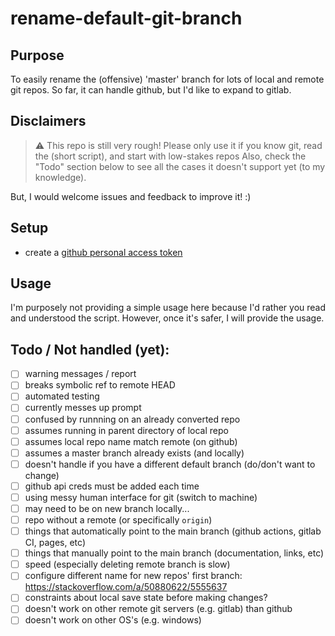 # rename-default-git-branch
## Purpose
To easily rename the (offensive) 'master' branch for lots of local and remote git repos.
So far, it can handle github, but I'd like to expand to gitlab.

## Disclaimers
> :warning: This repo is still very rough!
Please only use it if you know git, read the (short script), and start with low-stakes repos
Also, check the "Todo" section below to see all the cases it doesn't support yet (to my knowledge).

But, I would welcome issues and feedback to improve it! :)

## Setup
- create a [github personal access token]

## Usage
I'm purposely not providing a simple usage here because I'd rather you read and understood the script.
However, once it's safer, I will provide the usage.

## Todo / Not handled (yet):
- [ ] warning messages / report
- [ ] breaks symbolic ref to remote HEAD
- [ ] automated testing
- [ ] currently messes up prompt
- [ ] confused by runnning on an already converted repo
- [ ] assumes running in parent directory of local repo
- [ ] assumes local repo name match remote (on github)
- [ ] assumes a master branch already exists (and locally)
- [ ] doesn't handle if you have a different default branch (do/don't want to change)
- [ ] github api creds must be added each time
- [ ] using messy human interface for git (switch to machine)
- [ ] may need to be on new branch locally...
- [ ] repo without a remote (or specifically `origin`)
- [ ] things that automatically point to the main branch (github actions, gitlab CI, pages, etc)
- [ ] things that manually point to the main branch (documentation, links, etc)
- [ ] speed (especially deleting remote branch is slow)
- [ ] configure different name for new repos' first branch: https://stackoverflow.com/a/50880622/5555637
- [ ] constraints about local save state before making changes?
- [ ] doesn't work on other remote git servers (e.g. gitlab) than github
- [ ] doesn't work on other OS's (e.g. windows)

[github personal access token]: https://help.github.com/en/github/authenticating-to-github/creating-a-personal-access-token-for-the-command-line
